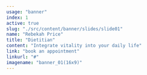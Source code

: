 ```yaml
---
usage: "banner"
index: 1
active: true
slug: "./src/content/banner/slides/slide01"
name: "Rebekah Price"
title: "Dietitian"
content: "Integrate vitality into your daily life"
link: "book an appointment"
linkurl: "#"
imagename: "banner_01(16x9)"
---
```

